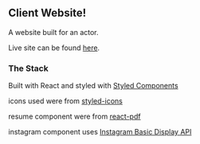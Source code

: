 ## Client Website!

A website built for an actor.

Live site can be found [here](https://caitlyn-marr.netlify.app/).

### The Stack
Built with React and styled with [Styled Components](https://styled-components.com/)

icons used were from  [styled-icons](https://styled-icons.dev/)

resume component were from [react-pdf](https://react-pdf.org/)

instagram component uses [Instagram Basic Display API](https://developers.facebook.com/docs/instagram-basic-display-api)

